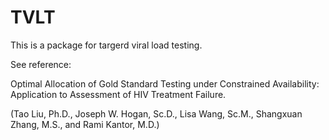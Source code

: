 # TVLT
This is a package for targerd viral load testing.

See reference:

Optimal Allocation of Gold Standard Testing under Constrained Availability: Application to Assessment of HIV Treatment Failure.

(Tao Liu, Ph.D., Joseph W. Hogan, Sc.D., Lisa Wang, Sc.M., Shangxuan Zhang, M.S., and Rami Kantor, M.D.)
